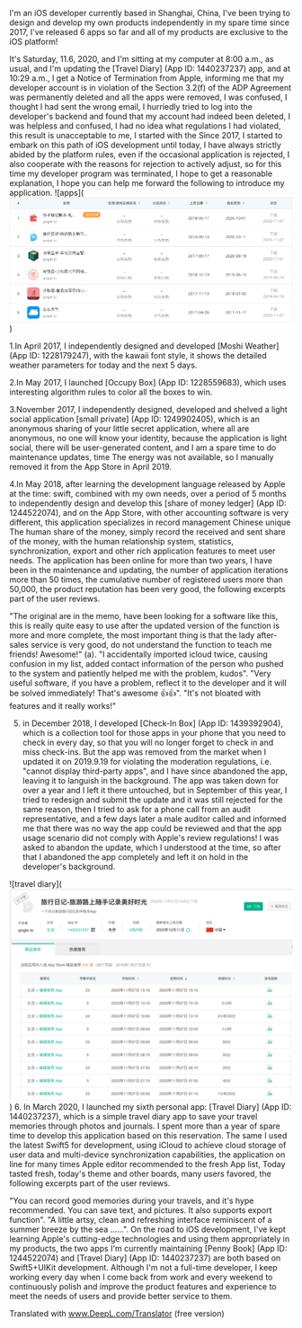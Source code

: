 I'm an iOS developer currently based in Shanghai, China, I've been trying to design and develop my own products independently in my spare time since 2017, I've released 6 apps so far and all of my products are exclusive to the iOS platform!

It's Saturday, 11.6, 2020, and I'm sitting at my computer at 8:00 a.m., as usual, and I'm updating the [Travel Diary] (App ID: 1440237237) app, and at 10:29 a.m., I get a Notice of Termination from Apple, informing me that my developer account is in violation of the Section 3.2(f) of the ADP Agreement was permanently deleted and all the apps were removed, I was confused, I thought I had sent the wrong email, I hurriedly tried to log into the developer's backend and found that my account had indeed been deleted, I was helpless and confused, I had no idea what regulations I had violated, this result is unacceptable to me, I started with the Since 2017, I started to embark on this path of iOS development until today, I have always strictly abided by the platform rules, even if the occasional application is rejected, I also cooperate with the reasons for rejection to actively adjust, so for this time my developer program was terminated, I hope to get a reasonable explanation, I hope you can help me forward the following to introduce my application.
![apps](![travel diary](https://github.com/biqinglin/apple_developer_issue/blob/main/img0.png?raw=true))

1.In April 2017, I independently designed and developed [Moshi Weather] (App ID: 1228179247), with the kawaii font style, it shows the detailed weather parameters for today and the next 5 days.

2.In May 2017, I launched [Occupy Box] (App ID: 1228559683), which uses interesting algorithm rules to color all the boxes to win.

3.November 2017, I independently designed, developed and shelved a light social application [small private] (App ID: 1249902405), which is an anonymous sharing of your little secret application, where all are anonymous, no one will know your identity, because the application is light social, there will be user-generated content, and I am a spare time to do maintenance updates, time The energy was not available, so I manually removed it from the App Store in April 2019.

4.In May 2018, after learning the development language released by Apple at the time: swift, combined with my own needs, over a period of 5 months to independently design and develop this [share of money ledger] (App ID: 1244522074), and on the App Store, with other accounting software is very different, this application specializes in record management Chinese unique The human share of the money, simply record the received and sent share of the money, with the human relationship system, statistics, synchronization, export and other rich application features to meet user needs. The application has been online for more than two years, I have been in the maintenance and updating, the number of application iterations more than 50 times, the cumulative number of registered users more than 50,000, the product reputation has been very good, the following excerpts part of the user reviews.

"The original are in the memo, have been looking for a software like this, this is really quite easy to use after the updated version of the function is more and more complete, the most important thing is that the lady after-sales service is very good, do not understand the function to teach me friends! Awesome!" (a).
"I accidentally imported icloud twice, causing confusion in my list, added contact information of the person who pushed to the system and patiently helped me with the problem, kudos".
"Very useful software, if you have a problem, reflect it to the developer and it will be solved immediately! That's awesome 👍👍".
"It's not bloated with features and it really works!"

5. in December 2018, I developed [Check-In Box] (App ID: 1439392904), which is a collection tool for those apps in your phone that you need to check in every day, so that you will no longer forget to check in and miss check-ins. But the app was removed from the market when I updated it on 2019.9.19 for violating the moderation regulations, i.e. "cannot display third-party apps", and I have since abandoned the app, leaving it to languish in the background. The app was taken down for over a year and I left it there untouched, but in September of this year, I tried to redesign and submit the update and it was still rejected for the same reason, then I tried to ask for a phone call from an audit representative, and a few days later a male auditor called and informed me that there was no way the app could be reviewed and that the app usage scenario did not comply with Apple's review regulations! I was asked to abandon the update, which I understood at the time, so after that I abandoned the app completely and left it on hold in the developer's background.

![travel diary](![travel diary](https://github.com/biqinglin/apple_developer_issue/blob/main/img1.png?raw=true))
6. In March 2020, I launched my sixth personal app: [Travel Diary] (App ID: 1440237237), which is a simple travel diary app to save your travel memories through photos and journals. I spent more than a year of spare time to develop this application based on this reservation. The same I used the latest Swift5 for development, using iCloud to achieve cloud storage of user data and multi-device synchronization capabilities, the application on line for many times Apple editor recommended to the fresh App list, Today tasted fresh, today's theme and other boards, many users favored, the following excerpts part of the user reviews.

"You can record good memories during your travels, and it's hype recommended. You can save text, and pictures. It also supports export function".
"A little artsy, clean and refreshing interface reminiscent of a summer breeze by the sea ......".
On the road to iOS development, I've kept learning Apple's cutting-edge technologies and using them appropriately in my products, the two apps I'm currently maintaining [Penny Book] (App ID: 1244522074) and [Travel Diary] (App ID: 1440237237) are both based on Swift5+UIKit development. Although I'm not a full-time developer, I keep working every day when I come back from work and every weekend to continuously polish and improve the product features and experience to meet the needs of users and provide better service to them.

Translated with www.DeepL.com/Translator (free version)
